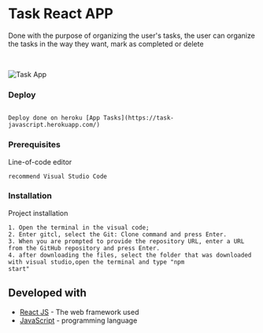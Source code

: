 # Task React APP

Done with the purpose of organizing the user's tasks, the user can organize the tasks in the way they want, mark as completed or delete

<br>

<p align="center">
  
![Task App](https://user-images.githubusercontent.com/73910568/118312025-1e9c8d80-b4c7-11eb-863e-2fa3aeb01e91.gif)

</p>

### Deploy

```

Deploy done on heroku [App Tasks](https://task-javascript.herokuapp.com/)

```

### Prerequisites

Line-of-code editor

```
recommend Visual Studio Code

```

### Installation

Project installation

```
1. Open the terminal in the visual code;
2. Enter gitcl, select the Git: Clone command and press Enter.
3. When you are prompted to provide the repository URL, enter a URL from the GitHub repository and press Enter.
4. after downloading the files, select the folder that was downloaded with visual studio,open the terminal and type "npm
start"

```

## Developed with

* [React JS](https://reactjs.org/) - The web framework used
* [JavaScript](https://www.javascript.com/) - programming language
